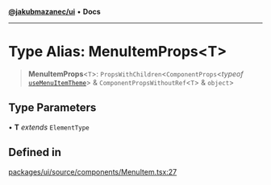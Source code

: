 [**@jakubmazanec/ui**](../README.md) • **Docs**

---

# Type Alias: MenuItemProps\<T\>

> **MenuItemProps**\<`T`\>: `PropsWithChildren`\<`ComponentProps`\<_typeof_
> [`useMenuItemTheme`](../functions/useMenuItemTheme.md)\> & `ComponentPropsWithoutRef`\<`T`\> &
> `object`\>

## Type Parameters

• **T** _extends_ `ElementType`

## Defined in

[packages/ui/source/components/MenuItem.tsx:27](https://github.com/jakubmazanec/tools/blob/6ed2cc9bf798455a62cfc34def34fef748169fa2/packages/ui/source/components/MenuItem.tsx#L27)
